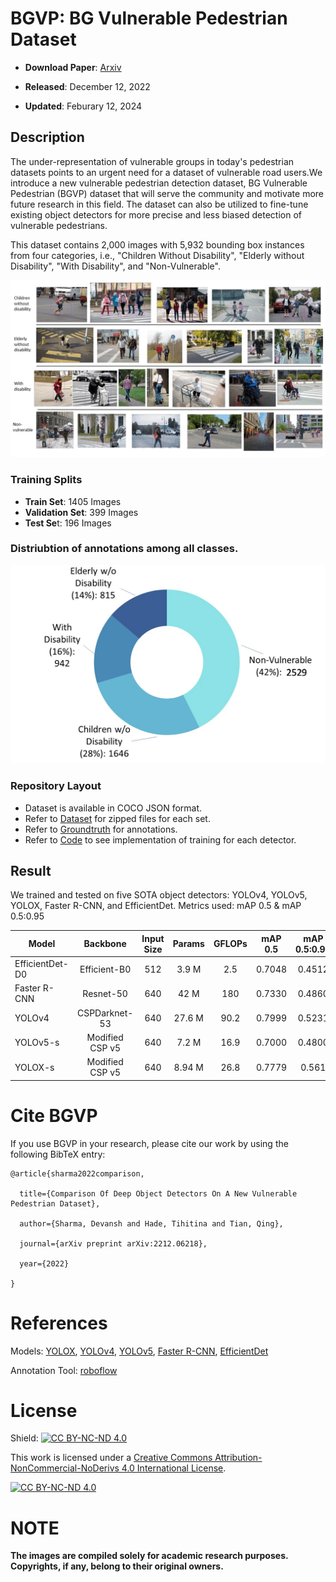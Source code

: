 # BGVP: BG Vulnerable Pedestrian Dataset

- **Download Paper**: [Arxiv](https://arxiv.org/abs/2212.06218)

- **Released**: December 12, 2022

- **Updated**: Feburary 12, 2024

## Description

The under-representation of vulnerable groups in today's pedestrian datasets points to an urgent need for a dataset of vulnerable road users.We introduce a new vulnerable pedestrian detection dataset, BG Vulnerable Pedestrian (BGVP) dataset that will serve the community and motivate more future research in this field. The dataset can also be utilized to fine-tune existing object detectors for more precise and less biased detection of vulnerable pedestrians.

This dataset contains 2,000 images with 5,932 bounding box instances from four categories, i.e., "Children Without Disability", "Elderly without Disability", "With Disability", and "Non-Vulnerable".

![demo](./refImages/cls_and_comp.gif)

### Training Splits
- **Train Set**: 1405 Images
- **Validation Set**: 399 Images
- **Test Se**t: 196 Images

### Distriubtion of annotations among all classes.
![anno_distribution](./refImages/correct_donut.png)

### Repository Layout
- Dataset is available in COCO JSON format. 
- Refer to [Dataset](./Dataset/) for zipped files for each set. 
- Refer to [Groundtruth](./Groundtruth/) for annotations. 
- Refer to [Code](./Code/) to see implementation of training for each detector.

## Result

We trained and tested on five SOTA object detectors: YOLOv4, YOLOv5, YOLOX, Faster R-CNN, and EfficientDet. Metrics used: mAP 0.5 & mAP 0.5:0.95


| Model | Backbone | Input Size | Params | GFLOPs | mAP 0.5 | mAP 0.5:0.95 |
| ----- | :------: | :--------: | :----: | :----: | :-----: | :----------: |
| EfficientDet-D0 | Efficient-B0 | 512 | 3.9 M | 2.5 | 0.7048 | 0.4512 |
| Faster R-CNN | Resnet-50 | 640 | 42 M | 180 | 0.7330 | 0.4860 |
| YOLOv4 | CSPDarknet-53 | 640 | 27.6 M | 90.2 | 0.7999 | 0.5231 |
| YOLOv5-s | Modified CSP v5 | 640 | 7.2 M | 16.9 | 0.7000 | 0.4800 |
| YOLOX-s | Modified CSP v5 | 640 | 8.94 M | 26.8 | 0.7779 | 0.561 |

# Cite BGVP

If you use BGVP in your research, please cite our work by using the following BibTeX entry:

```
@article{sharma2022comparison,

  title={Comparison Of Deep Object Detectors On A New Vulnerable Pedestrian Dataset},

  author={Sharma, Devansh and Hade, Tihitina and Tian, Qing},

  journal={arXiv preprint arXiv:2212.06218},

  year={2022}

}
```

# References

Models:
[YOLOX](https://github.com/Megvii-BaseDetection/YOLOX),
[YOLOv4](https://github.com/AlexeyAB/darknet),
[YOLOv5](https://github.com/ultralytics/yolov5),
[Faster R-CNN](https://github.com/facebookresearch/detectron2),
[EfficientDet](https://github.com/bubbliiiing/efficientdet-pytorch)

Annotation Tool:
[roboflow](https://roboflow.com/)

# License

Shield: [![CC BY-NC-ND 4.0](https://img.shields.io/badge/License-CC%20BY--NC--ND%204.0-lightgrey.svg)](http://creativecommons.org/licenses/by-nc-nd/4.0/)

This work is licensed under a
[Creative Commons Attribution-NonCommercial-NoDerivs 4.0 International License](http://creativecommons.org/licenses/by-nc-nd/4.0/).

[![CC BY-NC-ND 4.0](https://licensebuttons.net/l/by-nc-nd/4.0/88x31.png)](http://creativecommons.org/licenses/by-nc-nd/4.0/)

# NOTE

**The images are compiled solely for academic research purposes. Copyrights, if any, belong to their original owners.**